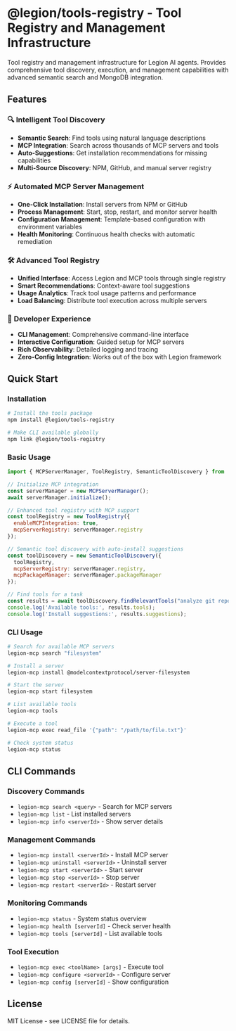 # @legion/tools-registry - Tool Registry and Management Infrastructure

Tool registry and management infrastructure for Legion AI agents. Provides comprehensive tool discovery, execution, and management capabilities with advanced semantic search and MongoDB integration.

## Features

### 🔍 **Intelligent Tool Discovery**
- **Semantic Search**: Find tools using natural language descriptions
- **MCP Integration**: Search across thousands of MCP servers and tools
- **Auto-Suggestions**: Get installation recommendations for missing capabilities
- **Multi-Source Discovery**: NPM, GitHub, and manual server registry

### ⚡ **Automated MCP Server Management**
- **One-Click Installation**: Install servers from NPM or GitHub
- **Process Management**: Start, stop, restart, and monitor server health
- **Configuration Management**: Template-based configuration with environment variables
- **Health Monitoring**: Continuous health checks with automatic remediation

### 🛠 **Advanced Tool Registry**
- **Unified Interface**: Access Legion and MCP tools through single registry
- **Smart Recommendations**: Context-aware tool suggestions
- **Usage Analytics**: Track tool usage patterns and performance
- **Load Balancing**: Distribute tool execution across multiple servers

### 🎯 **Developer Experience**
- **CLI Management**: Comprehensive command-line interface
- **Interactive Configuration**: Guided setup for MCP servers
- **Rich Observability**: Detailed logging and tracing
- **Zero-Config Integration**: Works out of the box with Legion framework

## Quick Start

### Installation

```bash
# Install the tools package
npm install @legion/tools-registry

# Make CLI available globally
npm link @legion/tools-registry
```

### Basic Usage

```javascript
import { MCPServerManager, ToolRegistry, SemanticToolDiscovery } from '@legion/tools-registry';

// Initialize MCP integration
const serverManager = new MCPServerManager();
await serverManager.initialize();

// Enhanced tool registry with MCP support
const toolRegistry = new ToolRegistry({
  enableMCPIntegration: true,
  mcpServerRegistry: serverManager.registry
});

// Semantic tool discovery with auto-install suggestions
const toolDiscovery = new SemanticToolDiscovery({
  toolRegistry,
  mcpServerRegistry: serverManager.registry,
  mcpPackageManager: serverManager.packageManager
});

// Find tools for a task
const results = await toolDiscovery.findRelevantTools("analyze git repository");
console.log('Available tools:', results.tools);
console.log('Install suggestions:', results.suggestions);
```

### CLI Usage

```bash
# Search for available MCP servers
legion-mcp search "filesystem"

# Install a server
legion-mcp install @modelcontextprotocol/server-filesystem

# Start the server
legion-mcp start filesystem

# List available tools
legion-mcp tools

# Execute a tool
legion-mcp exec read_file '{"path": "/path/to/file.txt"}'

# Check system status
legion-mcp status
```

## CLI Commands

### Discovery Commands
- `legion-mcp search <query>` - Search for MCP servers
- `legion-mcp list` - List installed servers  
- `legion-mcp info <serverId>` - Show server details

### Management Commands
- `legion-mcp install <serverId>` - Install MCP server
- `legion-mcp uninstall <serverId>` - Uninstall server
- `legion-mcp start <serverId>` - Start server
- `legion-mcp stop <serverId>` - Stop server
- `legion-mcp restart <serverId>` - Restart server

### Monitoring Commands
- `legion-mcp status` - System status overview
- `legion-mcp health [serverId]` - Check server health
- `legion-mcp tools [serverId]` - List available tools

### Tool Execution
- `legion-mcp exec <toolName> [args]` - Execute tool
- `legion-mcp configure <serverId>` - Configure server
- `legion-mcp config [serverId]` - Show configuration

## License

MIT License - see LICENSE file for details.